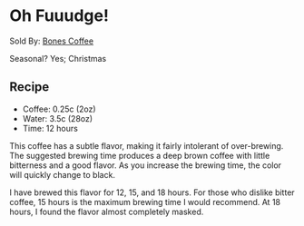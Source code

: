 # Oh Fuuudge!
Sold By: [Bones Coffee](https://www.bonescoffee.com/products/oh-fuuudge-12oz)

Seasonal? Yes; Christmas

## Recipe
  * Coffee: 0.25c (2oz)
  * Water: 3.5c (28oz)
  * Time: 12 hours

This coffee has a subtle flavor, making it fairly intolerant of over-brewing. The suggested brewing time produces a deep brown coffee with little bitterness and a good flavor. As you increase the brewing time, the color will quickly change to black.

I have brewed this flavor for 12, 15, and 18 hours. For those who dislike bitter coffee, 15 hours is the maximum brewing time I would recommend. At 18 hours, I found the flavor almost completely masked.
